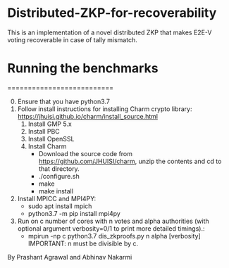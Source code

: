 # Distributed-ZKP-for-recoverability
This is an implementation of a novel distributed ZKP that makes E2E-V voting recoverable in case of tally mismatch.

# Running the benchmarks #
==========================

0. Ensure that you have python3.7
1. Follow install instructions for installing Charm crypto library: https://jhuisi.github.io/charm/install_source.html 
   1. Install GMP 5.x
   2. Install PBC
   3. Install OpenSSL
   4. Install Charm
      - Download the source code from https://github.com/JHUISI/charm, unzip the contents and cd to that directory.
      - ./configure.sh
      - make
      - make install
2. Install MPICC and MPI4PY:
   - sudo apt install mpich
   - python3.7 -m pip install mpi4py
3. Run on c number of cores with n votes and alpha authorities (with optional argument verbosity=0/1 to print more detailed timings).:
   - mpirun -np c python3.7 dis_zkproofs.py n alpha [verbosity]
   IMPORTANT: n must be divisible by c.

By Prashant Agrawal and Abhinav Nakarmi
